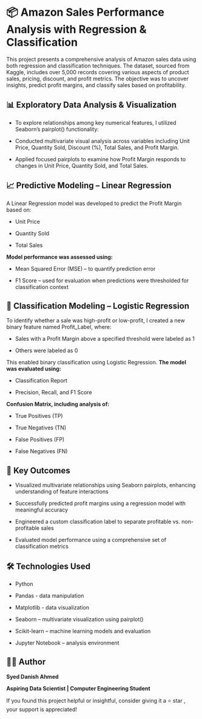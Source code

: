 # 📦 Amazon Sales Performance Analysis with Regression & Classification
This project presents a comprehensive analysis of Amazon sales data using both regression and classification techniques. The dataset, sourced from Kaggle, includes over 5,000 records covering various aspects of product sales, pricing, discount, and profit metrics. The objective was to uncover insights, predict profit margins, and classify sales based on profitability.

## 📊 Exploratory Data Analysis & Visualization
- To explore relationships among key numerical features, I utilized Seaborn’s pairplot() functionality:

- Conducted multivariate visual analysis across variables including Unit Price, Quantity Sold, Discount (%), Total Sales, and Profit Margin.

- Applied focused pairplots to examine how Profit Margin responds to changes in Unit Price, Quantity Sold, and Total Sales.

## 📈 Predictive Modeling – Linear Regression
A Linear Regression model was developed to predict the Profit Margin based on:

- Unit Price

- Quantity Sold

- Total Sales

**Model performance was assessed using:**

- Mean Squared Error (MSE) – to quantify prediction error

- F1 Score – used for evaluation when predictions were thresholded for classification context

## 🤖 Classification Modeling – Logistic Regression
To identify whether a sale was high-profit or low-profit, I created a new binary feature named Profit_Label, where:

- Sales with a Profit Margin above a specified threshold were labeled as 1

- Others were labeled as 0

This enabled binary classification using Logistic Regression. **The model was evaluated using:**

- Classification Report

- Precision, Recall, and F1 Score

**Confusion Matrix, including analysis of:**

- True Positives (TP)

- True Negatives (TN)

- False Positives (FP)

- False Negatives (FN)

## 🎯 Key Outcomes
- Visualized multivariate relationships using Seaborn pairplots, enhancing understanding of feature interactions

- Successfully predicted profit margins using a regression model with meaningful accuracy

- Engineered a custom classification label to separate profitable vs. non-profitable sales

- Evaluated model performance using a comprehensive set of classification metrics

## 🛠️ Technologies Used
- Python

- Pandas -  data manipulation

- Matplotlib - data visualization

- Seaborn – multivariate visualization using pairplot()

- Scikit-learn – machine learning models and evaluation

- Jupyter Notebook – analysis environment

## 👨‍💻 Author
**Syed Danish Ahmed**

**Aspiring Data Scientist | Computer Engineering Student**

If you found this project helpful or insightful, consider giving it a ⭐ star , your support is appreciated!

